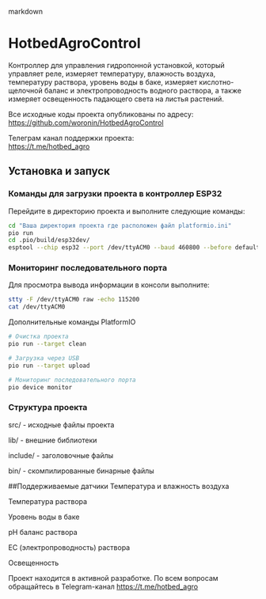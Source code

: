 markdown
# HotbedAgroControl

Контроллер для управления гидропонной установкой, который управляет реле, измеряет температуру, влажность воздуха, температуру раствора, уровень воды в баке, измеряет кислотно-щелочной баланс и электропроводность водного раствора, а также измеряет освещенность падающего света на листья растений.

Все исходные коды проекта опубликованы по адресу:  
https://github.com/woronin/HotbedAgroControl

Телеграм канал поддержки проекта:  
https://t.me/hotbed_agro

## Установка и запуск

### Команды для загрузки проекта в контроллер ESP32

Перейдите в директорию проекта и выполните следующие команды:

```bash
cd "Ваша директория проекта где расположен файл platformio.ini"
pio run
cd .pio/build/esp32dev/
esptool --chip esp32 --port /dev/ttyACM0 --baud 460800 --before default_reset --after hard_reset write_flash -z --flash_mode dio --flash_freq 40m --flash_size 4MB 0x1000 bootloader.bin 0x8000 partitions.bin 0x10000 firmware.bin
```
### Мониторинг последовательного порта
Для просмотра вывода информации в консоли выполните:

```bash
stty -F /dev/ttyACM0 raw -echo 115200
cat /dev/ttyACM0
```
Дополнительные команды PlatformIO
```bash
# Очистка проекта
pio run --target clean

# Загрузка через USB
pio run --target upload

# Мониторинг последовательного порта
pio device monitor
```

### Структура проекта
src/ - исходные файлы проекта

lib/ - внешние библиотеки

include/ - заголовочные файлы

bin/ - скомпилированные бинарные файлы

##Поддерживаемые датчики
Температура и влажность воздуха

Температура раствора

Уровень воды в баке

pH баланс раствора

EC (электропроводность) раствора

Освещенность

 Проект находится в активной разработке. По всем вопросам обращайтесь в Telegram-канал 
https://t.me/hotbed_agro
